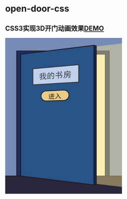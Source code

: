 # open-door-css

## CSS3实现3D开门动画效果[DEMO](http://huwenzhe.com/open-door-css/)

<img src="./dooor.jpg" class="room-img" width="375" height="500">
